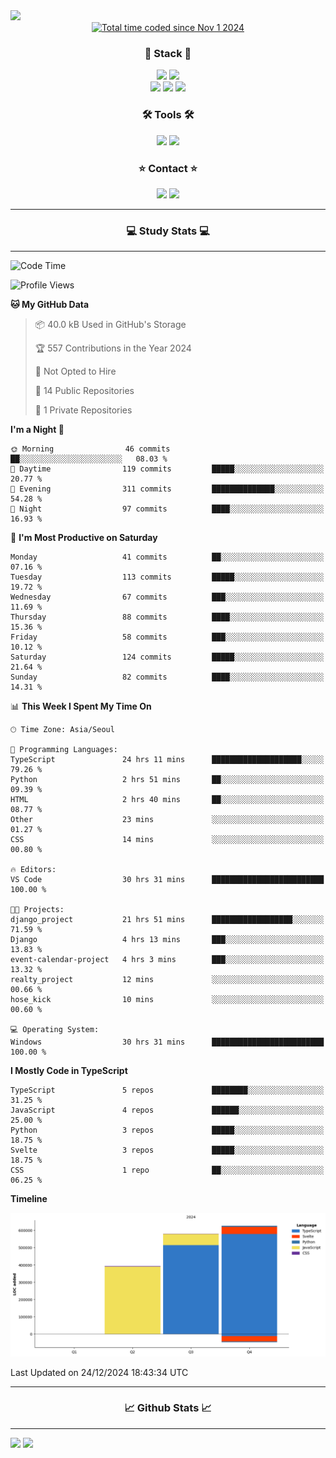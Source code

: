 <img src="https://capsule-render.vercel.app/api?type=waving&color=gradient&height=300&section=header&text=Hello!!&desc=well%20come%20to%20my%20github&fontSize=100&fontAlignY=40" />


<div align="center">
  <a href="https://wakatime.com/@fd6869de-70ad-450d-afba-272b60fdc4d3"><img src="https://wakatime.com/badge/user/fd6869de-70ad-450d-afba-272b60fdc4d3.svg"  alt="Total time coded since Nov 1 2024" /></a>
</div>




<h3 align="center">🌱 Stack 🌱</h3>
<div align="center">
  <img src="https://img.shields.io/badge/typescript-007ACC.svg?style=for-the-badge&logo=typescript&logoColor=white" />
  <img src="https://img.shields.io/badge/next.js-181717?style=for-the-badge&logo=nextdotjs&logoColor=white" />
</div>
<div align="center">
  <img src="https://img.shields.io/badge/javascript-yellow.svg?style=for-the-badge&logo=Javascript&logoColor=white" />
  <img src="https://img.shields.io/badge/html-E34F26?style=for-the-badge&logo=html5&logoColor=white" />
  <img src="https://img.shields.io/badge/css-1572B6?style=for-the-badge&logo=css3&logoColor=white"/>
</div>



<h3 align="center">🛠 Tools 🛠</h3>
<div align="center">
  <img src="https://img.shields.io/badge/github-181717.svg?style=for-the-badge&logo=github&logoColor=white" />
  <img src="https://img.shields.io/badge/Notion-F3F3F3.svg?style=for-the-badge&logo=notion&logoColor=black" />
</div>


<h3 align="center">⭐ Contact ⭐</h3>
<div align="center">
<img src="https://img.shields.io/badge/0sunghee122@gmail.com-EA4335?style=for-the-badge&logo=gmail&logoColor=FFFFFF"/>
<img src="https://img.shields.io/badge/jangseung11-E4405F?style=for-the-badge&logo=instagram&logoColor=FFFFFF"/>
</div>




---
<h3 align="center">💻 Study Stats 💻</h3>

---

<!--START_SECTION:waka-->
![Code Time](http://img.shields.io/badge/Code%20Time-105%20hrs%2037%20mins-blue)

![Profile Views](http://img.shields.io/badge/Profile%20Views-0-blue)

**🐱 My GitHub Data** 

> 📦 40.0 kB Used in GitHub's Storage 
 > 
> 🏆 557 Contributions in the Year 2024
 > 
> 🚫 Not Opted to Hire
 > 
> 📜 14 Public Repositories 
 > 
> 🔑 1 Private Repositories 
 > 
**I'm a Night 🦉** 

```text
🌞 Morning                46 commits          ██░░░░░░░░░░░░░░░░░░░░░░░   08.03 % 
🌆 Daytime                119 commits         █████░░░░░░░░░░░░░░░░░░░░   20.77 % 
🌃 Evening                311 commits         ██████████████░░░░░░░░░░░   54.28 % 
🌙 Night                  97 commits          ████░░░░░░░░░░░░░░░░░░░░░   16.93 % 
```
📅 **I'm Most Productive on Saturday** 

```text
Monday                   41 commits          ██░░░░░░░░░░░░░░░░░░░░░░░   07.16 % 
Tuesday                  113 commits         █████░░░░░░░░░░░░░░░░░░░░   19.72 % 
Wednesday                67 commits          ███░░░░░░░░░░░░░░░░░░░░░░   11.69 % 
Thursday                 88 commits          ████░░░░░░░░░░░░░░░░░░░░░   15.36 % 
Friday                   58 commits          ███░░░░░░░░░░░░░░░░░░░░░░   10.12 % 
Saturday                 124 commits         █████░░░░░░░░░░░░░░░░░░░░   21.64 % 
Sunday                   82 commits          ████░░░░░░░░░░░░░░░░░░░░░   14.31 % 
```


📊 **This Week I Spent My Time On** 

```text
🕑︎ Time Zone: Asia/Seoul

💬 Programming Languages: 
TypeScript               24 hrs 11 mins      ████████████████████░░░░░   79.26 % 
Python                   2 hrs 51 mins       ██░░░░░░░░░░░░░░░░░░░░░░░   09.39 % 
HTML                     2 hrs 40 mins       ██░░░░░░░░░░░░░░░░░░░░░░░   08.77 % 
Other                    23 mins             ░░░░░░░░░░░░░░░░░░░░░░░░░   01.27 % 
CSS                      14 mins             ░░░░░░░░░░░░░░░░░░░░░░░░░   00.80 % 

🔥 Editors: 
VS Code                  30 hrs 31 mins      █████████████████████████   100.00 % 

🐱‍💻 Projects: 
django_project           21 hrs 51 mins      ██████████████████░░░░░░░   71.59 % 
Django                   4 hrs 13 mins       ███░░░░░░░░░░░░░░░░░░░░░░   13.83 % 
event-calendar-project   4 hrs 3 mins        ███░░░░░░░░░░░░░░░░░░░░░░   13.32 % 
realty_project           12 mins             ░░░░░░░░░░░░░░░░░░░░░░░░░   00.66 % 
hose_kick                10 mins             ░░░░░░░░░░░░░░░░░░░░░░░░░   00.60 % 

💻 Operating System: 
Windows                  30 hrs 31 mins      █████████████████████████   100.00 % 
```

**I Mostly Code in TypeScript** 

```text
TypeScript               5 repos             ████████░░░░░░░░░░░░░░░░░   31.25 % 
JavaScript               4 repos             ██████░░░░░░░░░░░░░░░░░░░   25.00 % 
Python                   3 repos             █████░░░░░░░░░░░░░░░░░░░░   18.75 % 
Svelte                   3 repos             █████░░░░░░░░░░░░░░░░░░░░   18.75 % 
CSS                      1 repo              ██░░░░░░░░░░░░░░░░░░░░░░░   06.25 % 
```



**Timeline**

![Lines of Code chart](https://raw.githubusercontent.com/Jangseun/Jangseun/main/assets/bar_graph.png)


 Last Updated on 24/12/2024 18:43:34 UTC
<!--END_SECTION:waka-->
---


  

<h3 align="center">📈 Github Stats 📈</h3>

---
<p>
  <img height="180em" src="https://github-readme-stats.vercel.app/api?username=Jangseun&show_icons=true&theme=radical">
  <img height="180em" src="https://github-readme-stats.vercel.app/api/top-langs/?username=Jangseun&layout=compact&theme=radical">
</p>
